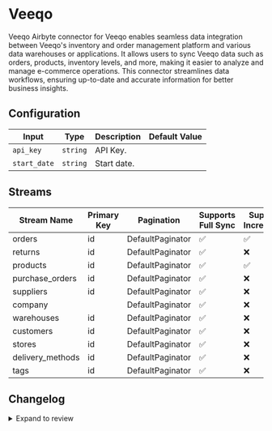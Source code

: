 # Veeqo
Veeqo Airbyte connector for Veeqo enables seamless data integration between Veeqo&#39;s inventory and order management platform and various data warehouses or applications. It allows users to sync Veeqo data such as orders, products, inventory levels, and more, making it easier to analyze and manage e-commerce operations. This connector streamlines data workflows, ensuring up-to-date and accurate information for better business insights.

## Configuration

| Input | Type | Description | Default Value |
|-------|------|-------------|---------------|
| `api_key` | `string` | API Key.  |  |
| `start_date` | `string` | Start date.  |  |

## Streams
| Stream Name | Primary Key | Pagination | Supports Full Sync | Supports Incremental |
|-------------|-------------|------------|---------------------|----------------------|
| orders | id | DefaultPaginator | ✅ |  ✅  |
| returns | id | DefaultPaginator | ✅ |  ❌  |
| products | id | DefaultPaginator | ✅ |  ✅  |
| purchase_orders | id | DefaultPaginator | ✅ |  ❌  |
| suppliers | id | DefaultPaginator | ✅ |  ❌  |
| company |  | DefaultPaginator | ✅ |  ❌  |
| warehouses | id | DefaultPaginator | ✅ |  ❌  |
| customers | id | DefaultPaginator | ✅ |  ❌  |
| stores | id | DefaultPaginator | ✅ |  ❌  |
| delivery_methods | id | DefaultPaginator | ✅ |  ❌  |
| tags | id | DefaultPaginator | ✅ |  ❌  |

## Changelog

<details>
  <summary>Expand to review</summary>

| Version          | Date              | Pull Request | Subject        |
|------------------|-------------------|--------------|----------------|
| 0.0.36 | 2025-09-02 | [65742](https://github.com/airbytehq/airbyte/pull/65742) | Update dependencies |
| 0.0.35 | 2025-08-23 | [65418](https://github.com/airbytehq/airbyte/pull/65418) | Update dependencies |
| 0.0.34 | 2025-08-09 | [64859](https://github.com/airbytehq/airbyte/pull/64859) | Update dependencies |
| 0.0.33 | 2025-08-02 | [64395](https://github.com/airbytehq/airbyte/pull/64395) | Update dependencies |
| 0.0.32 | 2025-07-26 | [64084](https://github.com/airbytehq/airbyte/pull/64084) | Update dependencies |
| 0.0.31 | 2025-07-19 | [63616](https://github.com/airbytehq/airbyte/pull/63616) | Update dependencies |
| 0.0.30 | 2025-07-12 | [63241](https://github.com/airbytehq/airbyte/pull/63241) | Update dependencies |
| 0.0.29 | 2025-07-05 | [62702](https://github.com/airbytehq/airbyte/pull/62702) | Update dependencies |
| 0.0.28 | 2025-06-28 | [62216](https://github.com/airbytehq/airbyte/pull/62216) | Update dependencies |
| 0.0.27 | 2025-06-21 | [61766](https://github.com/airbytehq/airbyte/pull/61766) | Update dependencies |
| 0.0.26 | 2025-06-15 | [61249](https://github.com/airbytehq/airbyte/pull/61249) | Update dependencies |
| 0.0.25 | 2025-05-24 | [60746](https://github.com/airbytehq/airbyte/pull/60746) | Update dependencies |
| 0.0.24 | 2025-05-10 | [60007](https://github.com/airbytehq/airbyte/pull/60007) | Update dependencies |
| 0.0.23 | 2025-05-04 | [59552](https://github.com/airbytehq/airbyte/pull/59552) | Update dependencies |
| 0.0.22 | 2025-04-26 | [58920](https://github.com/airbytehq/airbyte/pull/58920) | Update dependencies |
| 0.0.21 | 2025-04-19 | [58567](https://github.com/airbytehq/airbyte/pull/58567) | Update dependencies |
| 0.0.20 | 2025-04-12 | [58017](https://github.com/airbytehq/airbyte/pull/58017) | Update dependencies |
| 0.0.19 | 2025-04-05 | [57483](https://github.com/airbytehq/airbyte/pull/57483) | Update dependencies |
| 0.0.18 | 2025-03-29 | [56806](https://github.com/airbytehq/airbyte/pull/56806) | Update dependencies |
| 0.0.17 | 2025-03-22 | [55610](https://github.com/airbytehq/airbyte/pull/55610) | Update dependencies |
| 0.0.16 | 2025-03-01 | [55146](https://github.com/airbytehq/airbyte/pull/55146) | Update dependencies |
| 0.0.15 | 2025-02-22 | [54479](https://github.com/airbytehq/airbyte/pull/54479) | Update dependencies |
| 0.0.14 | 2025-02-15 | [54082](https://github.com/airbytehq/airbyte/pull/54082) | Update dependencies |
| 0.0.13 | 2025-02-08 | [53525](https://github.com/airbytehq/airbyte/pull/53525) | Update dependencies |
| 0.0.12 | 2025-02-01 | [53093](https://github.com/airbytehq/airbyte/pull/53093) | Update dependencies |
| 0.0.11 | 2025-01-25 | [52383](https://github.com/airbytehq/airbyte/pull/52383) | Update dependencies |
| 0.0.10 | 2025-01-18 | [51976](https://github.com/airbytehq/airbyte/pull/51976) | Update dependencies |
| 0.0.9 | 2025-01-11 | [51456](https://github.com/airbytehq/airbyte/pull/51456) | Update dependencies |
| 0.0.8 | 2024-12-28 | [50756](https://github.com/airbytehq/airbyte/pull/50756) | Update dependencies |
| 0.0.7 | 2024-12-21 | [50344](https://github.com/airbytehq/airbyte/pull/50344) | Update dependencies |
| 0.0.6 | 2024-12-14 | [49789](https://github.com/airbytehq/airbyte/pull/49789) | Update dependencies |
| 0.0.5 | 2024-12-12 | [49408](https://github.com/airbytehq/airbyte/pull/49408) | Update dependencies |
| 0.0.4 | 2024-11-04 | [48254](https://github.com/airbytehq/airbyte/pull/48254) | Update dependencies |
| 0.0.3 | 2024-10-29 | [47811](https://github.com/airbytehq/airbyte/pull/47811) | Update dependencies |
| 0.0.2 | 2024-10-28 | [47488](https://github.com/airbytehq/airbyte/pull/47488) | Update dependencies |
| 0.0.1 | 2024-10-17 | | Initial release by [@parthiv11](https://github.com/parthiv11) via Connector Builder |

</details>
